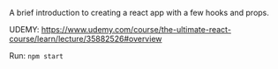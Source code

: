 A brief introduction to creating a react app with a few hooks and props.

UDEMY: https://www.udemy.com/course/the-ultimate-react-course/learn/lecture/35882526#overview

Run:
``npm start``